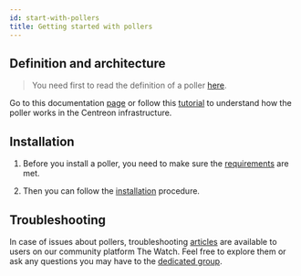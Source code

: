 ```yaml
---
id: start-with-pollers
title: Getting started with pollers
---
```


## Definition and architecture

> You need first to read the definition of a poller [here](../resources/glossary.md#poller).

Go to this documentation [page](./architecture.md) or follow this [tutorial](https://app.arcade.software/share/Zml96xdwdRboKG99sIKm) to understand how the poller works in the Centreon infrastructure.

## Installation

1. Before you install a poller, you need to make sure the [requirements](../installation/prerequisites.md) are met.

2. Then you can follow the [installation](../installation/deploy-poller.md) procedure.

## Troubleshooting

In case of issues about pollers, troubleshooting [articles](https://thewatch.centreon.com/search?tags%5B0%5D=poller) are available to users on our community platform The Watch.
Feel free to explore them or ask any questions you may have to the [dedicated group](https://thewatch.centreon.com/groups/centreon-cloud-trial-55).
